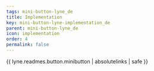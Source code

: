 ```yaml
---
tags: mini-button-lyne_de
title: Implementation
key: mini-button-lyne-implementation_de
parent: mini-button-lyne_de
icon: implementation
order: 4
permalink: false  
---
```

{{ lyne.readmes.button.minibutton | absolutelinks | safe }}



